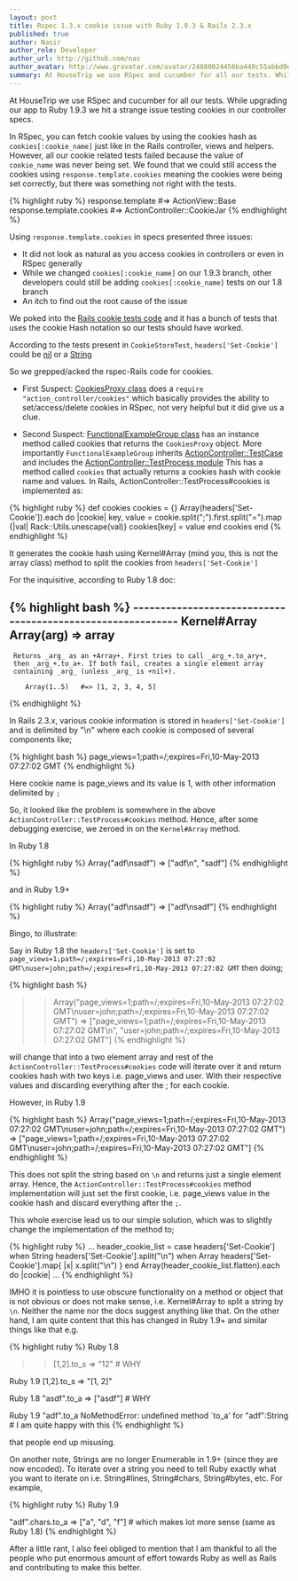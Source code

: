 ```yaml
---
layout: post
title: Rspec 1.3.x cookie issue with Ruby 1.9.3 & Rails 2.3.x
published: true
author: Nasir
author_role: Developer
author_url: http://github.com/nas
author_avatar: http://www.gravatar.com/avatar/24880024456ba440c55abbd0dce2c2ed.png
summary: At HouseTrip we use RSpec and cucumber for all our tests. While upgrading our app to Ruby 1.9.3 we hit a strange issue testing cookies in our controller specs.<br/><br/>In RSpec, you can fetch cookie values by using the cookies hash as `cookies[:cookie_name]` just like in the Rails controller, views and helpers. However, all our cookie related tests failed because the value of `cookie_name` was never being set. We found that we could still access the cookies using `response.template.cookies` meaning the cookies were being set correctly, but there was something not right with the tests.
---
```

At HouseTrip we use RSpec and cucumber for all our tests. While upgrading our app to Ruby 1.9.3 we hit a strange issue testing cookies in our controller specs.

In RSpec, you can fetch cookie values by using the cookies hash as `cookies[:cookie_name]` just like in the Rails controller, views and helpers. However, all our cookie related tests failed because the value of `cookie_name` was never being set. We found that we could still access the cookies using `response.template.cookies` meaning the cookies were being set correctly, but there was something not right with the tests.

{% highlight ruby %}
  response.template #=> ActionView::Base
  response.template.cookies #=> ActionController::CookieJar
{% endhighlight %}

Using `response.template.cookies` in specs presented three issues:

* It did not look as natural as you access cookies in controllers or even in RSpec generally
* While we changed `cookies[:cookie_name]` on our 1.9.3 branch, other developers could still be adding `cookies[:cookie_name]` tests on our 1.8 branch
* An itch to find out the root cause of the issue

We poked into the [Rails cookie tests code](https://github.com/Rails/Rails/blob/2-3-stable/actionpack/test/controller/session/cookie_store_test.rb) and it has a bunch of tests that uses the cookie Hash notation so our tests should have worked.

According to the tests present in `CookieStoreTest`, `headers['Set-Cookie']` could be [nil](https://github.com/Rails/Rails/blob/2-3-stable/actionpack/test/controller/session/cookie_store_test.rb#L185) or a [String](https://github.com/Rails/Rails/blob/2-3-stable/actionpack/test/controller/session/cookie_store_test.rb#L204)

So we grepped/acked the rspec-Rails code for cookies.

* First Suspect: [CookiesProxy class](https://github.com/dchelimsky/RSpec-Rails/blob/v1.3.4/lib/spec/Rails/example/cookies_proxy.rb) does a `require "action_controller/cookies"` which basically provides the ability to set/access/delete cookies in RSpec, not very helpful but it did give us a clue.

* Second Suspect: [FunctionalExampleGroup class](https://github.com/dchelimsky/RSpec-Rails/blob/v1.3.4/lib/spec/Rails/example/functional_example_group.rb) has an instance method called cookies that returns the `CookiesProxy` object. More importantly `FunctionalExampleGroup` inherits [ActionController::TestCase](https://github.com/Rails/Rails/blob/2-3-stable/actionpack/lib/action_controller/test_case.rb) and includes the [ActionController::TestProcess module](https://github.com/Rails/Rails/blob/2-3-stable/actionpack/lib/action_controller/test_process.rb) This has a method called `cookies` that actually returns a cookies hash with cookie name and values. In Rails, ActionController::TestProcess#cookies is implemented as:

{% highlight ruby %}
  def cookies
    cookies = {}
    Array(headers['Set-Cookie']).each do |cookie|
      key, value = cookie.split(";").first.split("=").map {|val| Rack::Utils.unescape(val)}
      cookies[key] = value
    end
    cookies
  end
{% endhighlight %}

It generates the cookie hash using Kernel#Array (mind you, this is not the array class) method to split the cookies from `headers['Set-Cookie']`

For the inquisitive, according to Ruby 1.8 doc:

{% highlight bash %}
  ----------------------------------------------------------- Kernel#Array
     Array(arg)    => array
  ------------------------------------------------------------------------
     Returns _arg_ as an +Array+. First tries to call _arg_+.to_ary+,
     then _arg_+.to_a+. If both fail, creates a single element array
     containing _arg_ (unless _arg_ is +nil+).

        Array(1..5)   #=> [1, 2, 3, 4, 5]

{% endhighlight %}

In Rails 2.3.x, various cookie information is stored in `headers['Set-Cookie']` and is delimited by "\n" where each cookie is composed of several components like;

{% highlight bash %}
  page_views=1;path=/;expires=Fri,10-May-2013 07:27:02 GMT
{% endhighlight %}

Here cookie name is page_views and its value is 1, with other information delimited by `;`

So, it looked like the problem is somewhere in the above `ActionController::TestProcess#cookies` method. Hence, after some debugging exercise, we zeroed in on the `Kernel#Array` method.

In Ruby 1.8

{% highlight ruby %}
  Array("adf\nsadf")
  => ["adf\n", "sadf"]
{% endhighlight %}

and in Ruby 1.9+

{% highlight ruby %}
  Array("adf\nsadf")
  => ["adf\nsadf"]
{% endhighlight %}

Bingo, to illustrate:

Say in Ruby 1.8 the `headers['Set-Cookie']` is set to `page_views=1;path=/;expires=Fri,10-May-2013 07:27:02 GMT\nuser=john;path=/;expires=Fri,10-May-2013 07:27:02 GMT` then doing;

{% highlight bash %}
  >> Array("page_views=1;path=/;expires=Fri,10-May-2013 07:27:02 GMT\nuser=john;path=/;expires=Fri,10-May-2013 07:27:02 GMT")
  => ["page_views=1;path=/;expires=Fri,10-May-2013 07:27:02 GMT\n", "user=john;path=/;expires=Fri,10-May-2013 07:27:02 GMT"]
{% endhighlight %}

will change that into a two element array and rest of the `ActionController::TestProcess#cookies` code will iterate over it and return cookies hash with two keys i.e. page_views and user.  With their respective values and discarding everything after the ; for each cookie.

However, in Ruby 1.9

{% highlight bash %}
  Array("page_views=1;path=/;expires=Fri,10-May-2013 07:27:02 GMT\nuser=john;path=/;expires=Fri,10-May-2013 07:27:02 GMT")
  => ["page_views=1;path=/;expires=Fri,10-May-2013 07:27:02 GMT\nuser=john;path=/;expires=Fri,10-May-2013 07:27:02 GMT"]
{% endhighlight %}

This does not split the string based on `\n` and returns just a single element array. Hence, the `ActionController::TestProcess#cookies` method implementation will just set the first cookie, i.e. page_views value in the cookie hash and discard everything after the `;`.

This whole exercise lead us to our simple solution, which was to slightly change the implementation of the method to;

{% highlight ruby %}
  ...
  header_cookie_list = case headers['Set-Cookie']
  when String
    headers['Set-Cookie'].split("\n")
  when Array
    headers['Set-Cookie'].map{ |x| x.split("\n") }
  end
  Array(header_cookie_list.flatten).each do |cookie|
...
{% endhighlight %}

IMHO it is pointless to use obscure functionality on a method or object that is not obvious or does not make sense, i.e. Kernel#Array to split a string by `\n`.  Neither the name nor the docs suggest anything like that. On the other hand, I am quite content that this has changed in Ruby 1.9+ and similar things like that e.g.

{% highlight ruby %}
  Ruby 1.8
  >> [1,2].to_s
  => "12" # WHY
 
  Ruby 1.9
  [1,2].to_s
  => "[1, 2]"

  Ruby 1.8
  "asdf".to_a
  => ["asdf"] # WHY
  
  Ruby 1.9
  "adf".to_a
  NoMethodError: undefined method `to_a' for "adf":String   # I am quite happy with this
{% endhighlight %}

that people end up misusing.

On another note, Strings are no longer Enumerable in 1.9+ (since they are now encoded). To iterate over a string you need to tell Ruby exactly what you want to iterate on i.e. String#lines, String#chars, String#bytes, etc. For example,

{% highlight ruby %}
  Ruby 1.9

 "adf".chars.to_a
 => ["a", "d", "f"] # which makes lot more sense (same as Ruby 1.8)
{% endhighlight %}

After a little rant, I also feel obliged to mention that I am thankful to all the people who put enormous amount of effort towards Ruby as well as Rails and contributing to make this better.
